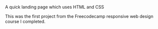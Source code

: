 A quick landing page which uses HTML and CSS

This was the first project from the Freecodecamp responsive web design course I completed.